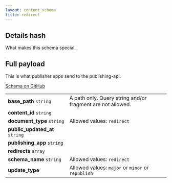 ```yaml
---
layout: content_schema
title: redirect
---
```


<!-- This file was automatically generated. DO NOT EDIT DIRECTLY. -->

## Details hash

What makes this schema special.





## Full payload

This is what publisher apps send to the publishing-api.

[Schema on GitHub](https://raw.githubusercontent.com/alphagov/govuk-content-schemas/master/dist/formats/redirect/publisher_v2/schema.json)

<table class='schema-table'><tr><td><strong>base_path</strong> <code>string</code></td> <td>A path only. Query string and/or fragment are not allowed.</td></tr>
<tr><td><strong>content_id</strong> <code>string</code></td> <td></td></tr>
<tr><td><strong>document_type</strong> <code>string</code></td> <td>Allowed values: <code>redirect</code></td></tr>
<tr><td><strong>public_updated_at</strong> <code>string</code></td> <td></td></tr>
<tr><td><strong>publishing_app</strong> <code>string</code></td> <td></td></tr>
<tr><td><strong>redirects</strong> <code>array</code></td> <td></td></tr>
<tr><td><strong>schema_name</strong> <code>string</code></td> <td>Allowed values: <code>redirect</code></td></tr>
<tr><td><strong>update_type</strong> </td> <td>Allowed values: <code>major</code> or <code>minor</code> or <code>republish</code></td></tr></table>
